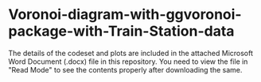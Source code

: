 # Voronoi-diagram-with-ggvoronoi-package-with-Train-Station-data

The details of the codeset and plots are included in the attached Microsoft Word Document (.docx) file in this repository. 
You need to view the file in "Read Mode" to see the contents properly after downloading the same.
